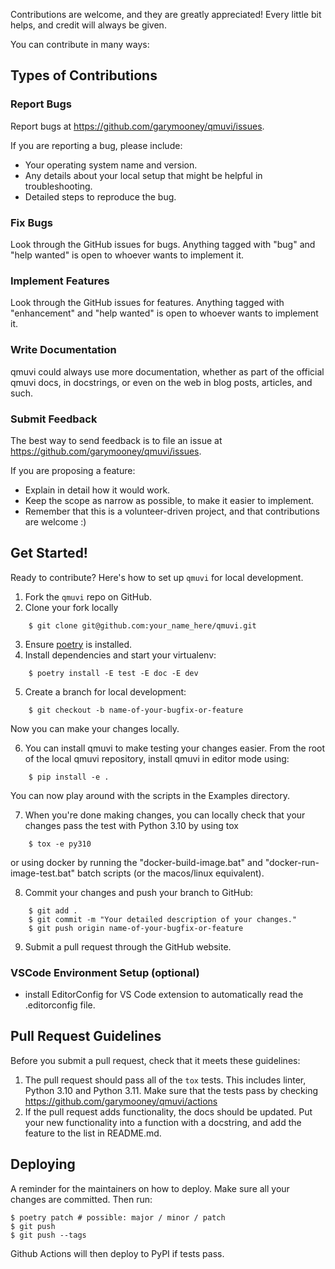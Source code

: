 Contributions are welcome, and they are greatly appreciated! Every little bit
helps, and credit will always be given.

You can contribute in many ways:

## Types of Contributions

### Report Bugs

Report bugs at https://github.com/garymooney/qmuvi/issues.

If you are reporting a bug, please include:

* Your operating system name and version.
* Any details about your local setup that might be helpful in troubleshooting.
* Detailed steps to reproduce the bug.

### Fix Bugs

Look through the GitHub issues for bugs. Anything tagged with "bug" and "help
wanted" is open to whoever wants to implement it.

### Implement Features

Look through the GitHub issues for features. Anything tagged with "enhancement"
and "help wanted" is open to whoever wants to implement it.

### Write Documentation

qmuvi could always use more documentation, whether as part of the
official qmuvi docs, in docstrings, or even on the web in blog posts,
articles, and such.

### Submit Feedback

The best way to send feedback is to file an issue at https://github.com/garymooney/qmuvi/issues.

If you are proposing a feature:

* Explain in detail how it would work.
* Keep the scope as narrow as possible, to make it easier to implement.
* Remember that this is a volunteer-driven project, and that contributions
  are welcome :)

## Get Started!

Ready to contribute? Here's how to set up `qmuvi` for local development.

1. Fork the `qmuvi` repo on GitHub.
2. Clone your fork locally

```
    $ git clone git@github.com:your_name_here/qmuvi.git
```

3. Ensure [poetry](https://python-poetry.org/docs/) is installed.
4. Install dependencies and start your virtualenv:

```
    $ poetry install -E test -E doc -E dev
```

5. Create a branch for local development:

```
    $ git checkout -b name-of-your-bugfix-or-feature
```

   Now you can make your changes locally.

6. You can install qmuvi to make testing your changes easier. From the root of the local qmuvi repository, install qmuvi in editor mode using:

```
    $ pip install -e .
```

You can now play around with the scripts in the Examples directory.

7. When you're done making changes, you can locally check that your changes pass the
   test with Python 3.10 by using tox

```
    $ tox -e py310
```

or using docker by running the "docker-build-image.bat" and "docker-run-image-test.bat" batch scripts (or the macos/linux equivalent).

8. Commit your changes and push your branch to GitHub:

```
    $ git add .
    $ git commit -m "Your detailed description of your changes."
    $ git push origin name-of-your-bugfix-or-feature
```

9. Submit a pull request through the GitHub website.

### VSCode Environment Setup (optional)

* install EditorConfig for VS Code extension to automatically read the .editorconfig file.

## Pull Request Guidelines

Before you submit a pull request, check that it meets these guidelines:

1. The pull request should pass all of the `tox` tests. This includes linter, Python 3.10 and Python 3.11. Make sure that the tests pass by checking
   https://github.com/garymooney/qmuvi/actions
2. If the pull request adds functionality, the docs should be updated. Put
   your new functionality into a function with a docstring, and add the
   feature to the list in README.md.

## Deploying

A reminder for the maintainers on how to deploy.
Make sure all your changes are committed.
Then run:

```
$ poetry patch # possible: major / minor / patch
$ git push
$ git push --tags
```

Github Actions will then deploy to PyPI if tests pass.
